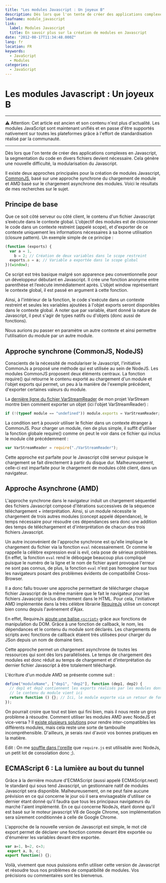```yaml
---
title: "Les modules Javascript : Un joyeux B"
description: Dès lors que l'on tente de créer des applications complexes en Javascript, la segmentation du code en divers fichiers devient nécessaire. Cela génère une nouvelle difficulté, la modularisation du Javascript.
leafname: module_javascript
link:
  label: Modules Javascript
  title: En savoir plus sur la création de modules en Javascript
date: "2012-08-17T11:34:48.000Z"
lang: fr
location: FR
keywords:
  - JavaScript
  - Modules
categories:
  - JavaScript
---
```


# Les modules Javascript : Un joyeux B

---

⚠ Attention: Cet article est ancien et son contenu n'est plus d'actualité. Les modules JavaScript sont maintenant unifiés et en passe d'être supportés nativement sur toutes les plateformes grâce à l'effort de standardisation réalisé par la communauté.

---

Dès lors que l'on tente de créer des applications complexes en Javascript, la segmentation du code en divers fichiers devient nécessaire. Cela génère une nouvelle difficulté, la modularisation du Javascript.

Il existe deux approches principales pour la création de modules Javascript, [CommonJS](https://fr.wikipedia.org/wiki/CommonJS "Voir la définition Wikipédia"), basé sur une approche synchrone du chargement de module et AMD basé sur le chargement asynchrone des modules. Voici le résultats de mes recherches sur le sujet.

## Principe de base

Que ce soit côté serveur ou côté client, le contenu d'un fichier Javascript s’exécute dans le contexte global. L'objectif des modules est de cloisonner le code dans un contexte restreint (appelé scope), et d'exporter de ce contexte uniquement les informations nécessaires à sa bonne utilisation (closure pattern). Un exemple simple de ce principe :

```js
(function (exports) {
  var a = 1,
    b = 2; // Création de deux variables dans le scope restreint
  exports.a = a; // Variable a exportée dans le scope global
})(window);
```

Ce script est très basique malgré son apparence peu conventionnelle pour un développeur débutant en Javascript. Il crée une fonction anonyme entre parenthèse et l’exécute immédiatement après. L'objet window représentant le contexte global, il est passé en argument à cette fonction.

Ainsi, à l'intérieur de la fonction, le code s'exécute dans un contexte restreint et seules les variables ajoutées à l'objet exports seront disponibles dans le contexte global. A noter que par variable, étant donné la nature de Javascript, il peut s'agir de types natifs ou d'objets (donc aussi de fonctions).

Nous aurions pu passer en paramètre un autre contexte et ainsi permettre l'utilisation du module par un autre module.

## Approche synchrone (CommonJS, NodeJS)

Conscients de la nécessité de modulariser le Javascript, l'initiative CommonJs a proposé une méthode qui est utilisée au sein de NodeJS. Les modules CommonJS proposent deux éléments centraux. La fonction require() qui retourne le contenu exporté au chargement d'un module et l'objet exports qui permet, un peu à la manière de l'exemple précédent, d'exporter certaines valeurs du module.

La [dernière ligne du fichier VarStreamReader](https://github.com/nfroidure/VarStream/blob/ed0b883f15a0ba1e59beebcaf77169adefa4ec53/VarStreamReader.js#L344 "Voir le fichier") de mon projet VarStream montre bien comment exporter un objet (ici l'objet VarStreamReader) :

```js
if (!(typeof module == "undefined")) module.exports = VarStreamReader;
```

La condition sert à pouvoir utiliser le fichier dans un contexte étranger à CommonJS. Pour charger un module, rien de plus simple, il suffit d'utiliser la fonction globale require() comme on peut le voir dans ce fichier qui inclus le module cité précédemment :

```js
var VarStreamReader = require("./VarStreamReader");
```

Cette approche est parfaite pour le Javascript côté serveur puisque le chargement se fait directement à partir du disque dur. Malheureusement, celle-ci est imparfaite pour le chargement de modules côté client, dans un navigateur.

## Approche Asynchrone (AMD)

L'approche synchrone dans le navigateur induit un chargement séquentiel des fichiers Javascript composé d'itérations successives de la séquence téléchargement + interprétation. Ainsi, si un module nécessite le chargement de trois autres modules (concept appelé dépendance), le temps nécessaire pour résoudre ces dépendances sera donc une addition des temps de téléchargement et d'interprétation de chacun des trois fichiers Javascript.

Un autre inconvénient de l'approche synchrone est qu'elle implique le chargement du fichier via la fonction `eval` nécessairement. Or comme le rappelle la célèbre expression eval is evil, cela pose de sérieux problèmes. En effet, la fonction `eval` rend le débogage beaucoup plus compliqué puisque le numéro de la ligne et le nom de fichier ayant provoqué l'erreur ne sont pas connus, de plus, la fonction `eval` n'est pas homogène sur tous les navigateurs posant des problèmes évidents de compatibilité Cross-Browser.

Il a donc fallu trouver une approche permettant de télécharger chaque fichier Javascript de la même manière que le fait le navigateur pour les fichiers Javascript inclus directement dans le HTML. Pour cela, l'initiative AMD implémentée dans la très célèbre librairie [RequireJs](https://requirejs.org/ "En savoir plus sur cette librairie bien pratique") utilise un concept bien connu depuis l'avènement d'Ajax.

En effet, RequireJs [ajoute une balise `<script>`](https://github.com/requirejs/requirejs/blob/master/require.js "Voir le code de RequireJs impliqué") grâce aux fonctions de manipulation du DOM. Grâce à une fonction de callback, le nom, les dépendances et le contenu du module sont déclarés. Les chargements de scripts avec fonctions de callback étaient très utilisées pour charger du JSon depuis un nom de domaine tiers.

Cette approche permet un chargement asynchrone de toutes les ressources qui sont dès lors parallélisées. Le temps de chargement des modules est donc réduit au temps de chargement et d'interprétation du dernier fichier Javascript à être totalement téléchargé.

L'écriture d'un module AMD se présente comme suit :

```js
define("moduleName", ["dep1", "dep2"], function (dep1, dep2) {
  // dep1 et dep2 contiennent les exports réalisés par les modules dont dépend ce même module
  // le contenu du module vient ici
  return function () {}; // Ici, le module exporte via un retour de fonction, les valeurs souhaitées.
});
```

On pourrait croire que tout est bien qui fini bien, mais il nous reste un gros problème à résoudre. Comment utiliser les modules AMD avec NodeJS et vice-versa ? Il [existe plusieurs solutions](http://www.2ality.com/2011/11/module-gap.html "Voir les solutions passe-partout existantes") pour rendre inter-compatibles les différents modules, mais cela reste une sorte de tambouille incompréhensible. D'ailleurs, je serais ravi d'avoir vos bonnes pratiques en la matière.

Edit : On me [souffle dans l'oreille](https://twitter.com/%5FFlorian%5FR/status/236437043004207104 "Voir la conversation") que `require.js` est utilisable avec NodeJs, un petit lot de consolation donc ;).

## ECMAScript 6 : La lumière au bout du tunnel

Grâce à la dernière mouture d'ECMAScript (aussi appelé ECMAScript.next) le standard qui sous tend Javascript, un gestionnaire natif de modules Javascript sera disponible. Malheureusement, on ne peut faire aucune prévision en ce qui concerne le jour où il sera envisageable d'utiliser ce dernier étant donné qu'il faudra que tous les principaux navigateurs du marché l'aient implémenté. En ce qui concerne NodeJs, étant donné qu'il est basé sur le moteur javascript V8 de Google Chrome, son implémentation sera sûrement conditionnée à celle de Google Chrome.

L'approche de la nouvelle version de Javascript est simple, le mot clé export permet de déclarer une fonction comme devant être exportée ou d'énumérer les variables devant être exportée.

```js
var a=1, b=2, c=3;
 export a, b, c;
export function() {};
```

Voilà, vivement que nous puissions enfin utiliser cette version de Javascript et résoudre tous nos problèmes de compatibilité de modules. Vos précisions ou commentaires sont les bienvenus.

